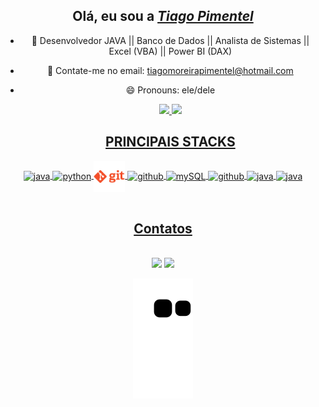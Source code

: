 <div>
  
  <h2 align="center">Olá, eu sou a <a href="https://www.linkedin.com/in/tiago-moreira-pimentel-aa3679172"><i>Tiago Pimentel</i></a></h2>
<div align="center">
  
- 🌱 Desenvolvedor JAVA || Banco de Dados || Analista de Sistemas || Excel (VBA) || Power BI (DAX)
- 👯 Contate-me no email: tiagomoreirapimentel@hotmail.com
- 😄 Pronouns: ele/dele
  
  <a href="https://github.com/TiagoMoreiraPimentel">    
    
  <img height="180em" src="https://github-readme-stats.vercel.app/api?username=TiagoMoreiraPimentel&show_icons=true&theme=dark&include_all_commits=false&count_private=true"/>
    
  <img height="180em" src="https://github-readme-stats.vercel.app/api/top-langs/?username=TiagoMoreiraPimentel&layout=compact&langs_count=7&theme=dark"/>
    
  <h2> PRINCIPAIS STACKS</h2> 
</div>
<div align="center" valign="top">
  <img align="center" alt="java" height="60" width="70" src="https://logospng.org/download/java/logo-java-512.png">
  <img align="center" alt="python" height="50" width="40" src="https://logodownload.org/wp-content/uploads/2019/10/python-logo-2.png">
  <img align="center" height="50" width="50" src="https://github.com/devicons/devicon/blob/master/icons/git/git-plain-wordmark.svg">                                     <img align="center" alt="github" height="40" width=50" src="https://cdn-icons-png.flaticon.com/512/25/25231.png">
  <img align="center" alt="mySQL" height="40" width=50" src="https://www.elearningworld.org/wp-content/uploads/2019/04/MySQL.svg.png">
  <img align="center" alt="github" height="40" width=50" src="https://static-00.iconduck.com/assets.00/file-type-vba-icon-512x286-atniaiws.png">
  <img align="center" alt="java" height="60" width="70" src="https://cdn.icon-icons.com/icons2/2397/PNG/512/microsoft_office_excel_logo_icon_145720.png">
  <img align="center" alt="java" height="60" width="70" src="https://www.domosolucoes.com.br/wp-content/uploads/2020/09/power-bi.jpg">
</div><br>
  <div align="center">
  <h2>Contatos</h2><br>
   <a href = "mailto:tiagomoreirapimentel@hotmail.com"><img src="https://img.shields.io/badge/-Gmail-%23333?style=for-the-badge&logo=gmail&logoColor=red" target="_blank"></a>
  <a href="https://www.linkedin.com/in/tiago-moreira-pimentel-aa3679172/" target="_blank"><img src="https://img.shields.io/badge/-LinkedIn-%230077B5?style=for-the-badge&logo=linkedin&logoColor=white" target="_blank"></a> 
</div>
  
  <div align="center">
    
  ![Snake animation](https://github.com/rafaballerini/rafaballerini/blob/output/github-contribution-grid-snake.svg)
                     
    
